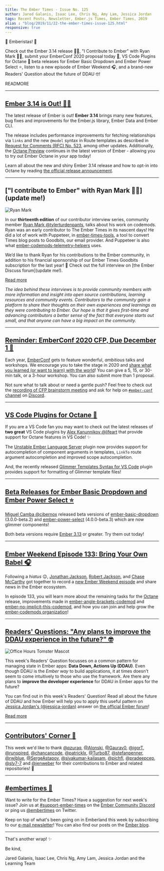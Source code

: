 ```yaml
---
title: The Ember Times - Issue No. 125
author: Jared Galanis, Isaac Lee, Chris Ng, Amy Lam, Jessica Jordan
tags: Recent Posts, Newsletter, Ember.js Times, Ember Times, 2019
alias : "blog/2019/11/22-the-ember-times-issue-125.html"
responsive: true
---
```


👋 Emberistas! 🐹

Check out the Ember 3.14 release 🐹✨,
"I Contribute to Ember" with Ryan Mark 👨‍💻,
submit your EmberConf 2020 proposal today 🎤,
VS Code Plugins for Octane 🤖
beta releases for Ember Basic Dropdown and Ember Power Select ⭐,
listen to a new episode of Ember Weekend 🎧,
and a brand-new Readers' Question about the future of DDAU 🤓!

READMORE

---

## [Ember 3.14 is Out! 🐹✨](https://blog.emberjs.com/2019/11/18/ember-3-14-released.html)

The latest release of Ember is out! **Ember 3.14** brings many new features, bug fixes and improvements for the Ember.js library, Ember Data and Ember CLI.

The release includes performance improvements for fetching relationships via `links` and the new `@model` syntax in Route templates as described in [Request for Comments (RFC) No. 523](https://emberjs.github.io/rfcs/0523-model-argument-for-route-templates.html), among other updates. Additionally, the [Octane Preview](https://emberjs.com/editions/octane/) continues in the latest version of Ember - allowing you to try out Ember Octane in your app today!

Learn all about the new and shiny Ember 3.14 release and how to opt-in into Octane by reading [the official release announcement](https://blog.emberjs.com/2019/11/18/ember-3-14-released.html).

---

## ["I contribute to Ember" with Ryan Mark 👨‍💻](update me!)

<div class="float-right padded portrait-frame">
  <img alt="Ryan Mark" title="Ryan Mark - Contributor to Ember" src="/images/blog/emberjstimes/ryan_mark.jpeg" />
</div>

In our **thirteenth edition** of our contributor interview series, community member [Ryan Mark @tylerturdenpants](https://github.com/tylerturdenpants), talks about his work on codemods. Ryan was an early contributor to The Ember Times in its nascent days! He did a lot of work with Puppeteer, in [ember-times-tools](https://github.com/ember-learn/ember-times-tools), a tool to convert Times blog posts to Goodbits, our email provider. And Puppeteer is also what [ember-codemods-telemetry-helpers](https://github.com/ember-codemods/ember-codemods-telemetry-helpers) uses. 

We’d like to thank Ryan for his contributions to the Ember community, in addition to his financial sponsorship of our Ember Times Goodbits subscription for the last year! 👏 Check out the full interview on [the Ember Discuss forum](update me!).

<a class="ember-button ember-button--centered" href="update me!">Read more</a>

<p style="font-style: italic;">The idea behind these interviews is to provide community members with more information and insight into open source contributions, learning resources and community events. Contributors to the community gain a platform to share their thoughts on their own experiences and learnings as they were contributing to Ember. Our hope is that it gives first-time and advancing contributors a better sense of the fact that everyone starts out small, and that anyone can have a big impact on the community.</p>

---

## [Reminder: EmberConf 2020 CFP, Due December 1 🎤](https://cfp.emberconf.com/events/emberconf-2020/)

Each year, [EmberConf](https://emberconf.com/) gets to feature wonderful, *ambitious* talks and workshops. We encourage you to take the stage in 2020 and [share what you learned (or want to learn) with the world](https://cfp.emberconf.com/events/emberconf-2020/)! You can give a 5, 15, or 30-min talk, or a 3-hour workshop. You can also submit more than 1 proposal.

Not sure what to talk about or need a gentle push? Feel free to check out the [recording of CFP brainstorm meeting](https://emberconf.com/#/cfp-brainstorm) and ask for help on [`#ember-conf` channel](https://discordapp.com/channels/480462759797063690/480502413917421570) on [Discord](https://discordapp.com/invite/emberjs).

---

## [VS Code Plugins for Octane 🤖](https://marketplace.visualstudio.com/items?itemName=lifeart.vscode-ember-unstable)

If you are a VS Code fan you may want to check out the latest releases of **two great** VS Code plugins by [Alex Kanunnikov @lifeart](https://github.com/lifeart) that provide support for Octane features in VS Code! ✨

The [Unstable Ember Language Server](https://marketplace.visualstudio.com/items?itemName=lifeart.vscode-ember-unstable) plugin now provides support for autocompletion of component arguments in templates, `LinkTo` route argument autocompletion and improved scope autocompletion.

And, the recently released [Glimmer Templates Syntax for VS Code](https://marketplace.visualstudio.com/items?itemName=lifeart.vscode-glimmer-syntax) plugin provides support for formatting of Glimmer template files!

---

## [Beta Releases for Ember Basic Dropdown and Ember Power Select ⭐](https://twitter.com/MiguelCamba/status/1196520042948628480)

[Miguel Camba @cibernox](https://github.com/cibernox) released beta versions of [ember-basic-dropdown](https://github.com/cibernox/ember-basic-dropdown) (3.0.0-beta.2) and [ember-power-select](https://github.com/cibernox/ember-power-select) (4.0.0-beta.3) which are now glimmer components!

Both beta versions require [Ember 3.13](https://blog.emberjs.com/2019/09/25/ember-3-13-released.html) or greater. Try them out today!

---

## [Ember Weekend Episode 133: Bring Your Own Babel 🎧](https://emberweekend.com/episodes/bring-your-own-babel/)

Following a *hiatus* 😉, [Jonathan Jackson](https://twitter.com/rondale_sc), [Robert Jackson](https://twitter.com/rwjblue), and [Chase McCarthy](https://twitter.com/code0100fun) got together to record a [new Ember Weekend episode](https://emberweekend.com/episodes/bring-your-own-babel/) and share news in the Ember ecosystem.

In episode 133, you will learn more about the remaining tasks for the [Octane](https://emberjs.com/editions/octane) release, improvements made in [ember-angle-brackets-codemod](https://github.com/ember-codemods/ember-angle-brackets-codemod) and [ember-no-implicit-this-codemod](https://github.com/ember-codemods/ember-no-implicit-this-codemod), and how you can join and help grow the [ember-codemods organization](https://github.com/ember-codemods)!

---

## [Readers' Questions: "Any plans to improve the DDAU experience in the future?" 🤓](https://discuss.emberjs.com/t/readers-questions-are-there-plans-to-improve-the-experience-for-using-data-down-actions-up-in-the-future/17239)

<div class="blog-row">
  <img class="float-right small transparent padded" alt="Office Hours Tomster Mascot" title="Readers' Questions" src="/images/tomsters/officehours.png" />

  <p>This week's Readers' Question focusses on a common pattern for managing state in Ember apps: <strong>Data Down, Actions Up (DDAU)</strong>. Even though DDAU is the <i>Ember way</i> to build applications, it at times doesn't seem to come intuitively to those who use the framework. Are there any plans to <strong>improve the developer experience</strong> for DDAU in Ember apps for the future?</p>

  <p>You can find out in this week's Readers' Question! Read all about the future of DDAU and how Ember will help you to apply this useful pattern on <a href="https://github.com/jessica-jordan" target="jj">Jessica Jordan's (@jessica-jordan)</a> answer on <a href="https://discuss.emberjs.com/t/readers-questions-are-there-plans-to-improve-the-experience-for-using-data-down-actions-up-in-the-future/17239" target="discuss">the official Ember forum</a>!</p>

  <p><a class="ember-button ember-button--centered" href="https://discuss.emberjs.com/t/readers-questions-are-there-plans-to-improve-the-experience-for-using-data-down-actions-up-in-the-future/17239">Read more</a></p>
</div>

---

## [Contributors' Corner 👏](https://guides.emberjs.com/release/contributing/repositories/)

<p>This week we'd like to thank <a href="https://github.com/pzuraq" target="gh-user">@pzuraq</a>, <a href="https://github.com/Alonski" target="gh-user">@Alonski</a>, <a href="https://github.com/Gaurav0" target="gh-user">@Gaurav0</a>, <a href="https://github.com/igorT" target="gh-user">@igorT</a>, <a href="https://github.com/runspired" target="gh-user">@runspired</a>, <a href="https://github.com/chancancode" target="gh-user">@chancancode</a>, <a href="https://github.com/patricklx" target="gh-user">@patricklx</a>, <a href="https://github.com/Turbo87" target="gh-user">@Turbo87</a>, <a href="https://github.com/stefanpenner" target="gh-user">@stefanpenner</a>, <a href="https://github.com/rwjblue" target="gh-user">@rwjblue</a>, <a href="https://github.com/SergeAstapov" target="gh-user">@SergeAstapov</a>, <a href="https://github.com/sivakumar-kailasam" target="gh-user">@sivakumar-kailasam</a>, <a href="https://github.com/pichfl" target="gh-user">@pichfl</a>, <a href="https://github.com/pradeepcep" target="gh-user">@pradeepcep</a>, <a href="https://github.com/sly7-7" target="gh-user">@sly7-7</a> and <a href="https://github.com/jenweber" target="gh-user">@jenweber</a> for their contributions to Ember and related repositories! 💖</p>

---

## [#embertimes 📰](https://blog.emberjs.com/tags/newsletter.html)

Want to write for the Ember Times? Have a suggestion for next week's issue? Join us at [#support-ember-times](https://discordapp.com/channels/480462759797063690/485450546887786506) on the [Ember Community Discord](https://discordapp.com/invite/zT3asNS) or ping us [@embertimes](https://twitter.com/embertimes) on Twitter.

Keep on top of what's been going on in Emberland this week by subscribing to our [e-mail newsletter](https://the-emberjs-times.ongoodbits.com/)! You can also find our posts on the [Ember blog](https://emberjs.com/blog/tags/newsletter.html).

---

That's another wrap! ✨

Be kind,

Jared Galanis, Isaac Lee, Chris Ng, Amy Lam, Jessica Jordan and the Learning Team
